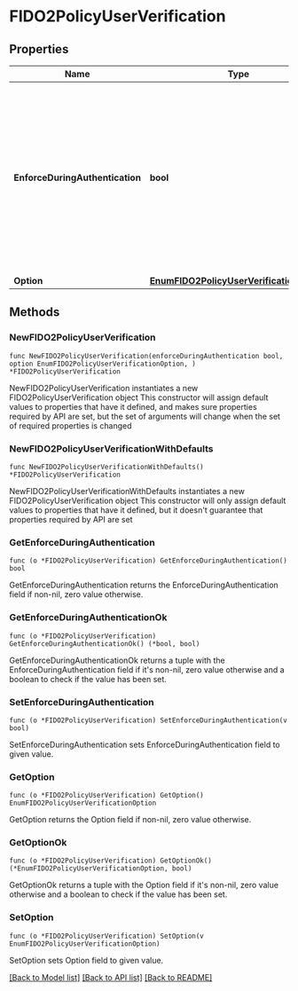 # FIDO2PolicyUserVerification

## Properties

Name | Type | Description | Notes
------------ | ------------- | ------------- | -------------
**EnforceDuringAuthentication** | **bool** | Set to &#x60;true&#x60; if you want the device characteristics related to user verification to be checked again at each authentication attempt and not just once during registration. Set to &#x60;false&#x60; to have them checked only at registration. | 
**Option** | [**EnumFIDO2PolicyUserVerificationOption**](EnumFIDO2PolicyUserVerificationOption.md) |  | 

## Methods

### NewFIDO2PolicyUserVerification

`func NewFIDO2PolicyUserVerification(enforceDuringAuthentication bool, option EnumFIDO2PolicyUserVerificationOption, ) *FIDO2PolicyUserVerification`

NewFIDO2PolicyUserVerification instantiates a new FIDO2PolicyUserVerification object
This constructor will assign default values to properties that have it defined,
and makes sure properties required by API are set, but the set of arguments
will change when the set of required properties is changed

### NewFIDO2PolicyUserVerificationWithDefaults

`func NewFIDO2PolicyUserVerificationWithDefaults() *FIDO2PolicyUserVerification`

NewFIDO2PolicyUserVerificationWithDefaults instantiates a new FIDO2PolicyUserVerification object
This constructor will only assign default values to properties that have it defined,
but it doesn't guarantee that properties required by API are set

### GetEnforceDuringAuthentication

`func (o *FIDO2PolicyUserVerification) GetEnforceDuringAuthentication() bool`

GetEnforceDuringAuthentication returns the EnforceDuringAuthentication field if non-nil, zero value otherwise.

### GetEnforceDuringAuthenticationOk

`func (o *FIDO2PolicyUserVerification) GetEnforceDuringAuthenticationOk() (*bool, bool)`

GetEnforceDuringAuthenticationOk returns a tuple with the EnforceDuringAuthentication field if it's non-nil, zero value otherwise
and a boolean to check if the value has been set.

### SetEnforceDuringAuthentication

`func (o *FIDO2PolicyUserVerification) SetEnforceDuringAuthentication(v bool)`

SetEnforceDuringAuthentication sets EnforceDuringAuthentication field to given value.


### GetOption

`func (o *FIDO2PolicyUserVerification) GetOption() EnumFIDO2PolicyUserVerificationOption`

GetOption returns the Option field if non-nil, zero value otherwise.

### GetOptionOk

`func (o *FIDO2PolicyUserVerification) GetOptionOk() (*EnumFIDO2PolicyUserVerificationOption, bool)`

GetOptionOk returns a tuple with the Option field if it's non-nil, zero value otherwise
and a boolean to check if the value has been set.

### SetOption

`func (o *FIDO2PolicyUserVerification) SetOption(v EnumFIDO2PolicyUserVerificationOption)`

SetOption sets Option field to given value.



[[Back to Model list]](../README.md#documentation-for-models) [[Back to API list]](../README.md#documentation-for-api-endpoints) [[Back to README]](../README.md)


